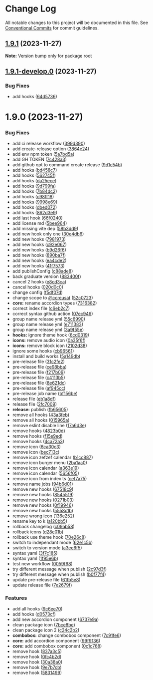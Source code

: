 # Change Log

All notable changes to this project will be documented in this file.
See [Conventional Commits](https://conventionalcommits.org) for commit guidelines.

## [1.9.1](https://github.com/ccreusat/starter-monorepo-lerna-vite/compare/v1.9.1-develop.0...v1.9.1) (2023-11-27)

**Note:** Version bump only for package root





## [1.9.1-develop.0](https://github.com/ccreusat/starter-monorepo-lerna-vite/compare/v1.9.0...v1.9.1-develop.0) (2023-11-27)


### Bug Fixes

* add hooks ([64d5736](https://github.com/ccreusat/starter-monorepo-lerna-vite/commit/64d5736e1222c8ed282c900c7bca371f01354746))





# 1.9.0 (2023-11-27)


### Bug Fixes

* add ci release workflow ([399d390](https://github.com/ccreusat/starter-monorepo-lerna-vite/commit/399d3903173b878c9d91b66bb7778eaeca3cdbfa))
* add create-release option ([3864e24](https://github.com/ccreusat/starter-monorepo-lerna-vite/commit/3864e24454b4daa3b22d1697ef45ec4edad8115d))
* add env npm token ([5a7bd5a](https://github.com/ccreusat/starter-monorepo-lerna-vite/commit/5a7bd5a15fc309cb019bd8fdccb7a17138a153f7))
* add GH TOKEN ([7c428a3](https://github.com/ccreusat/starter-monorepo-lerna-vite/commit/7c428a326f02381f2d43cb035b1bf964c5967a54))
* add github opt to command create release ([9d1c54b](https://github.com/ccreusat/starter-monorepo-lerna-vite/commit/9d1c54b9c6c6e97bfe5043ed750e29d89d3643fe))
* add hooks ([bd458c7](https://github.com/ccreusat/starter-monorepo-lerna-vite/commit/bd458c721b0891b3a351eb44448af3068a047b8a))
* add hooks ([562745f](https://github.com/ccreusat/starter-monorepo-lerna-vite/commit/562745fe79d7924b49ed1eff293e07778d1a33ab))
* add hooks ([da25ece](https://github.com/ccreusat/starter-monorepo-lerna-vite/commit/da25ecebab24c5bd7a245943f358d5e3fabdf3f9))
* add hooks ([9d799fa](https://github.com/ccreusat/starter-monorepo-lerna-vite/commit/9d799fa7a31a83f4bb319e2a73b13e6a1f610ec8))
* add hooks ([7b84dc2](https://github.com/ccreusat/starter-monorepo-lerna-vite/commit/7b84dc26b2d62838fa8d71e7981677613fa518ce))
* add hooks ([c98ff18](https://github.com/ccreusat/starter-monorepo-lerna-vite/commit/c98ff181fef2ab86ea949aa8cae21f922b0abe5f))
* add hooks ([9998e69](https://github.com/ccreusat/starter-monorepo-lerna-vite/commit/9998e69ba5a1212bfe7448f3fea95e50b067d5b6))
* add hooks ([dbed072](https://github.com/ccreusat/starter-monorepo-lerna-vite/commit/dbed0722791ac10288c9f5978016d871c1f496da))
* add hooks ([862d3e9](https://github.com/ccreusat/starter-monorepo-lerna-vite/commit/862d3e97cd1c79e90ea250fb168e02e74bb3e23a))
* add last hook ([66f0240](https://github.com/ccreusat/starter-monorepo-lerna-vite/commit/66f02407076bb670fd16e14c232219fbf6e1e318))
* add license md ([5bee964](https://github.com/ccreusat/starter-monorepo-lerna-vite/commit/5bee9645737edb63a8df5afe3021b426bb00ce34))
* add missing vite dep ([58b3dd9](https://github.com/ccreusat/starter-monorepo-lerna-vite/commit/58b3dd9441df99579a1289de8913e1085c2d1dba))
* add new hook only one ([30e4db6](https://github.com/ccreusat/starter-monorepo-lerna-vite/commit/30e4db605e6b922c4c68980a14971aea662a1483))
* add new hooks ([7981973](https://github.com/ccreusat/starter-monorepo-lerna-vite/commit/7981973866598d956aea67cb714ca31254b3221f))
* add new hooks ([c92e067](https://github.com/ccreusat/starter-monorepo-lerna-vite/commit/c92e067fd78ecd5db29ccbfa7e5cf02e817e3bb4))
* add new hooks ([b9d26f6](https://github.com/ccreusat/starter-monorepo-lerna-vite/commit/b9d26f60fbf386999fb8ada4cd257176c214dc77))
* add new hooks ([890ba7f](https://github.com/ccreusat/starter-monorepo-lerna-vite/commit/890ba7f3d839ddf69a74a124c38c255307d2a367))
* add new hooks ([ea4cde2](https://github.com/ccreusat/starter-monorepo-lerna-vite/commit/ea4cde2c8d4deece7858b4f94e35a21140c1f602))
* add new hooks ([41f7573](https://github.com/ccreusat/starter-monorepo-lerna-vite/commit/41f75732604a5da3a547d2e24ed79f02c4d51904))
* add publishConfig ([c88ade8](https://github.com/ccreusat/starter-monorepo-lerna-vite/commit/c88ade8450289325d0fe4615a29b014fb994dbef))
* back graduate version ([883400f](https://github.com/ccreusat/starter-monorepo-lerna-vite/commit/883400f40102d4dfb6908c9158e9763bc0650cc3))
* cancel 2 hooks ([e8cd3ca](https://github.com/ccreusat/starter-monorepo-lerna-vite/commit/e8cd3cae44648323e22691c3fd752529dcdf664a))
* cancel hooks ([020d0c0](https://github.com/ccreusat/starter-monorepo-lerna-vite/commit/020d0c0e3154c9eb1ffabe69e614762a80d457ac))
* change config ([f5df07d](https://github.com/ccreusat/starter-monorepo-lerna-vite/commit/f5df07d143b38d26d697fa364d1247c4face1aa8))
* change scope to [@ccreusat](https://github.com/ccreusat) ([52c0723](https://github.com/ccreusat/starter-monorepo-lerna-vite/commit/52c07237fe81203f34cf5dbe3c51a1ae169cbd13))
* **core:** rename accordion types ([7316382](https://github.com/ccreusat/starter-monorepo-lerna-vite/commit/7316382db1d128df943986f391f978fbbab5d3b1))
* correct index file ([c6eb2c7](https://github.com/ccreusat/starter-monorepo-lerna-vite/commit/c6eb2c7e0d4dbfa355547409b754ec733c0d1fe7))
* correct syntax github action ([07ec946](https://github.com/ccreusat/starter-monorepo-lerna-vite/commit/07ec946439899f98b04c865f76ec68ca31bdd669))
* group name release yml ([55c6990](https://github.com/ccreusat/starter-monorepo-lerna-vite/commit/55c6990255a2c3750df20f49739268caeb10a207))
* group name release yml ([e711383](https://github.com/ccreusat/starter-monorepo-lerna-vite/commit/e711383c5c89faa8e358f4fa9e0e1b9f388fd1a3))
* group name release yml ([3a9f55e](https://github.com/ccreusat/starter-monorepo-lerna-vite/commit/3a9f55e02e411d778e4265962f35bb96715987fc))
* **hooks:** ignore theme hook ([6cd0319](https://github.com/ccreusat/starter-monorepo-lerna-vite/commit/6cd0319b6ee6920c32b0e25a7034f4403eab08e6))
* **icons:** remove audio icon ([0a35f6f](https://github.com/ccreusat/starter-monorepo-lerna-vite/commit/0a35f6fa7239b7def93d16d1b157776b3d08e3d0))
* **icons:** remove block icon ([2102d38](https://github.com/ccreusat/starter-monorepo-lerna-vite/commit/2102d38a029c977600f03d435bbbd3de0b3eaa5b))
* ignore some hooks ([cb96561](https://github.com/ccreusat/starter-monorepo-lerna-vite/commit/cb96561b5a0a6cf358a1c668e8a83db29815d939))
* install and build works ([5a149db](https://github.com/ccreusat/starter-monorepo-lerna-vite/commit/5a149db6b335b45625769a36e873fdd357b8011b))
* pre-release file ([31c2fe2](https://github.com/ccreusat/starter-monorepo-lerna-vite/commit/31c2fe2a745495a9a599c4142f38c6ae68cd9213))
* pre-release file ([ce98bba](https://github.com/ccreusat/starter-monorepo-lerna-vite/commit/ce98bba7f69199812fb1cd781d4e4ef94a77b740))
* pre-release file ([f217b09](https://github.com/ccreusat/starter-monorepo-lerna-vite/commit/f217b09d2226057832a398c52677dfff3fddfe97))
* pre-release file ([c4113b5](https://github.com/ccreusat/starter-monorepo-lerna-vite/commit/c4113b5cc8c19b1515fa504918f1a73483594d5e))
* pre-release file ([8e621dc](https://github.com/ccreusat/starter-monorepo-lerna-vite/commit/8e621dc81d906f616b896885d583bffb6d7fb10a))
* pre-release file ([af945cc](https://github.com/ccreusat/starter-monorepo-lerna-vite/commit/af945cc9a11df32955373a8a521faa036ee733eb))
* pre-release job name ([bf156be](https://github.com/ccreusat/starter-monorepo-lerna-vite/commit/bf156be4dae43e576874d67da404df118ef472c8))
* release file ([eb1a8df](https://github.com/ccreusat/starter-monorepo-lerna-vite/commit/eb1a8df8bda99664d2c6da82291344f3bd4f7b94))
* release file ([2fc7009](https://github.com/ccreusat/starter-monorepo-lerna-vite/commit/2fc7009aa0a27eaf966836d1642c623073ecc6ce))
* **release:** publish ([fb65605](https://github.com/ccreusat/starter-monorepo-lerna-vite/commit/fb65605bf1450f22fd5b14007f863ac9ec08fd56))
* remove all hooks ([43a3feb](https://github.com/ccreusat/starter-monorepo-lerna-vite/commit/43a3feb3661fb615fd30edc8f2290e7094186248))
* remove all hooks ([015965a](https://github.com/ccreusat/starter-monorepo-lerna-vite/commit/015965ae6bfa35f86867db6800b6fa4491cca8b0))
* remove eslint disable line ([17a6d3e](https://github.com/ccreusat/starter-monorepo-lerna-vite/commit/17a6d3e4f2eec6021add0a6bdb74e67417e38bad))
* remove hooks ([4823b0d](https://github.com/ccreusat/starter-monorepo-lerna-vite/commit/4823b0d6ca3bb8cffe7d25c7a08d43bdab8e3cca))
* remove hooks ([f15e9ed](https://github.com/ccreusat/starter-monorepo-lerna-vite/commit/f15e9ed4969db9951b6798a29b1a6249ed9c0ad6))
* remove hooks ([4ca72a3](https://github.com/ccreusat/starter-monorepo-lerna-vite/commit/4ca72a373609aa9ba74dae067329d552a78c76c4))
* remove icon ([6ca30c3](https://github.com/ccreusat/starter-monorepo-lerna-vite/commit/6ca30c34e3df85c2d6cfeb98a3a466ebfd3922be))
* remove icon ([bec713c](https://github.com/ccreusat/starter-monorepo-lerna-vite/commit/bec713c80164996b6f06bb86b8defc7914022794))
* remove icon  zefzef calendar ([b1cc887](https://github.com/ccreusat/starter-monorepo-lerna-vite/commit/b1cc887b7d87a64af487db77d6ec52980923b5b7))
* remove icon burger menu ([2ba1aa0](https://github.com/ccreusat/starter-monorepo-lerna-vite/commit/2ba1aa0f5d92b42be3f848eb1eb459fcf55e490b))
* remove icon calendar ([a363e19](https://github.com/ccreusat/starter-monorepo-lerna-vite/commit/a363e1968490579ed60f7cddd2265c5957ff2a2c))
* remove icon calendar ([5656f05](https://github.com/ccreusat/starter-monorepo-lerna-vite/commit/5656f054e538fafd59bcf8a3d2555c47e70cd07c))
* remove icon from index ts ([cef7a75](https://github.com/ccreusat/starter-monorepo-lerna-vite/commit/cef7a75ec2a34b07c9c9da47301539257f1d6e3b))
* remove name jobs ([94b6d01](https://github.com/ccreusat/starter-monorepo-lerna-vite/commit/94b6d0152d511ab445ce8acff89b10ba1258038c))
* remove new hooks ([67518c9](https://github.com/ccreusat/starter-monorepo-lerna-vite/commit/67518c9ae1ec0926764d8751d98eaa3371c89f8d))
* remove new hooks ([8545519](https://github.com/ccreusat/starter-monorepo-lerna-vite/commit/8545519c92ddb0c7578dfb07d99362998a66b2eb))
* remove new hooks ([0271b03](https://github.com/ccreusat/starter-monorepo-lerna-vite/commit/0271b03a1e04a5c2873fbbabd399e2fa9bc463c3))
* remove new hooks ([0f19946](https://github.com/ccreusat/starter-monorepo-lerna-vite/commit/0f199469df52ca1d6e201e7fa7e7e59c3841512f))
* remove new hooks ([5558c1b](https://github.com/ccreusat/starter-monorepo-lerna-vite/commit/5558c1b3e1dc5919575fb4b3d95693f34e9a439c))
* remove wrong icon ([136e252](https://github.com/ccreusat/starter-monorepo-lerna-vite/commit/136e2523cba9fb4108800d66db59a7c37fc41831))
* rename key to k ([a120bb5](https://github.com/ccreusat/starter-monorepo-lerna-vite/commit/a120bb525a26ce18ddcd68b32272ae2b71feff4d))
* rollback changelog ([c09ab58](https://github.com/ccreusat/starter-monorepo-lerna-vite/commit/c09ab5816dd80203421544c116dd9167e3f08e54))
* rollback icons ([d28e01b](https://github.com/ccreusat/starter-monorepo-lerna-vite/commit/d28e01bf14e38a92a69ea87f9e45b840093282c2))
* rollback use theme hook ([70e26c8](https://github.com/ccreusat/starter-monorepo-lerna-vite/commit/70e26c81652de701102e814b920fcdfd70c33772))
* switch to independant mode ([62e1c5b](https://github.com/ccreusat/starter-monorepo-lerna-vite/commit/62e1c5b32ecd2979d8a810f15ae020587e47f832))
* switch to version mode ([a3ee6f5](https://github.com/ccreusat/starter-monorepo-lerna-vite/commit/a3ee6f5aee45f60318a4007f36e8e9f7f0ceb756))
* syntax yaml ([3f7c185](https://github.com/ccreusat/starter-monorepo-lerna-vite/commit/3f7c1853820c1299a6470b6b24390bd1e07ca2c6))
* syntax yaml ([1f95e6b](https://github.com/ccreusat/starter-monorepo-lerna-vite/commit/1f95e6b0c4db7d0c5cc234a0b79c15ee934128c8))
* test new workflow ([0059f68](https://github.com/ccreusat/starter-monorepo-lerna-vite/commit/0059f681fd3638468e4abb79ed66911dba0f7f93))
* try different message when publish ([2c97d3f](https://github.com/ccreusat/starter-monorepo-lerna-vite/commit/2c97d3f4e202346d6a441e81088f2ee5164b71e1))
* try different message when publish ([b0f77f4](https://github.com/ccreusat/starter-monorepo-lerna-vite/commit/b0f77f4965ae89475c64ca7f827d73f75bd09c71))
* update pre-release file ([61fb5e8](https://github.com/ccreusat/starter-monorepo-lerna-vite/commit/61fb5e85bdecb3a1c72d667769e489d0fe70da37))
* update release file ([7e2679f](https://github.com/ccreusat/starter-monorepo-lerna-vite/commit/7e2679fa911eec1b7b681db7cf4b1e70f5e049f9))


### Features

* add all hooks ([9c6ee70](https://github.com/ccreusat/starter-monorepo-lerna-vite/commit/9c6ee70145814e22b4d5d051df3bf81cc2e28268))
* add hooks ([d0573cf](https://github.com/ccreusat/starter-monorepo-lerna-vite/commit/d0573cf43bdddca96eaff59d8f320112816f2a95))
* add new accordion component ([6737e9a](https://github.com/ccreusat/starter-monorepo-lerna-vite/commit/6737e9a211540630b5f1a1f4b266e4763dc6af1d))
* clean package icon ([7bce8be](https://github.com/ccreusat/starter-monorepo-lerna-vite/commit/7bce8be340d9c9b5c670cdc11f60051c5ce2922b))
* clean package icon 2 ([c24c2b2](https://github.com/ccreusat/starter-monorepo-lerna-vite/commit/c24c2b2367cc903061887ddfd98460960f3fcbdc))
* **combobox:** change combobox component ([7c91fe6](https://github.com/ccreusat/starter-monorepo-lerna-vite/commit/7c91fe6f9d72416ae5b69c95d92712c5dc46f113))
* **core:** add accordion component ([99f9136](https://github.com/ccreusat/starter-monorepo-lerna-vite/commit/99f9136668a8f43e8b5f30deeb23d881c63fea17))
* **core:** add combobox component ([0c1c768](https://github.com/ccreusat/starter-monorepo-lerna-vite/commit/0c1c768e5c7a6cb17af1b36588b66b281aac918f))
* remove hook ([837a3c5](https://github.com/ccreusat/starter-monorepo-lerna-vite/commit/837a3c5aeb4bde76ee9903f71cc2cf3028b3fb47))
* remove hook ([0fc4b2d](https://github.com/ccreusat/starter-monorepo-lerna-vite/commit/0fc4b2d89edcc541af69ea31fb5a8bda7d7a2e64))
* remove hook ([30a38a0](https://github.com/ccreusat/starter-monorepo-lerna-vite/commit/30a38a0b317eb51fcc347121f02f5188eee29b7d))
* remove hook ([9e7b7cb](https://github.com/ccreusat/starter-monorepo-lerna-vite/commit/9e7b7cb0702749915737a4479c9c690d455e4130))
* remove hook ([5831499](https://github.com/ccreusat/starter-monorepo-lerna-vite/commit/5831499e5d90e7fe308aa8b8fbd04ed905ecceb7))
